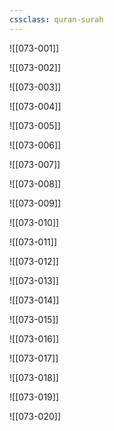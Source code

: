 ```yaml
---
cssclass: quran-surah
---
```


![[073-001]]

![[073-002]]

![[073-003]]

![[073-004]]

![[073-005]]

![[073-006]]

![[073-007]]

![[073-008]]

![[073-009]]

![[073-010]]

![[073-011]]

![[073-012]]

![[073-013]]

![[073-014]]

![[073-015]]

![[073-016]]

![[073-017]]

![[073-018]]

![[073-019]]

![[073-020]]

